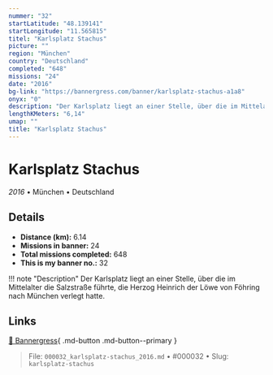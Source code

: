 ```yaml
---
nummer: "32"
startLatitude: "48.139141"
startLongitude: "11.565815"
titel: "Karlsplatz Stachus"
picture: ""
region: "München"
country: "Deutschland"
completed: "648"
missions: "24"
date: "2016"
bg-link: "https://bannergress.com/banner/karlsplatz-stachus-a1a8"
onyx: "0"
description: "Der Karlsplatz liegt an einer Stelle, über die im Mittelalter die Salzstraße führte, die Herzog Heinrich der Löwe von Föhring nach München verlegt hatte."
lengthKMeters: "6,14"
umap: ""
title: "Karlsplatz Stachus"
---
```

# Karlsplatz Stachus

*2016* • München • Deutschland



## Details
- **Distance (km):** 6.14
- **Missions in banner:** 24
- **Total missions completed:** 648
- **This is my banner no.:** 32


!!! note "Description"
    Der Karlsplatz liegt an einer Stelle, über die im Mittelalter die Salzstraße führte, die Herzog Heinrich der Löwe von Föhring nach München verlegt hatte.



## Links
[🔗 Bannergress](https://bannergress.com/banner/karlsplatz-stachus-a1a8){ .md-button .md-button--primary }



> File: `000032_karlsplatz-stachus_2016.md` • #000032 • Slug: `karlsplatz-stachus`
